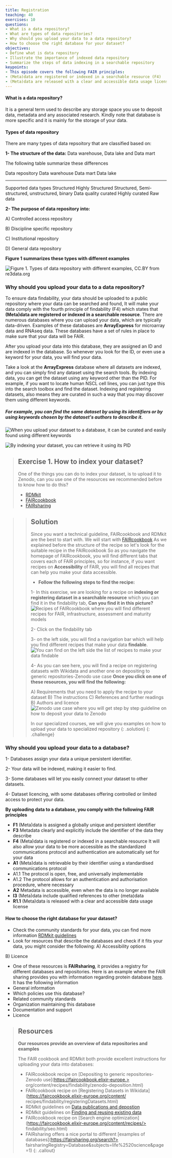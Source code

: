 ```yaml
---
title: Registration
teaching: 40
exercises: 10
questions:
- What is a data repository?
- What are types of data repositories?
- Why should you upload your data to a data repository?
- How to choose the right database for your dataset?
objectives:
- Define what is data repository
- Illustrate the importance of indexed data repository
- Summarize the steps of data indexing in a searchable repository
keypoints:
- This episode covers the following FAIR principles:
- (Meta)data are registered or indexed in a searchable resource (F4) 
- (Meta)data are released with a clear and accessible data usage license (R1.1)
--- 
```

#### What is a data repository?
It is a general term used to describe any storage space you use to deposit data, metadata and any associated research. Kindly note that database is more specific and it is mainly for the storage of your data. 
#### Types of data repository
There are many types of data repsoitory that are classified based on:

**1- The structure of the data:** Data warehouse, Data lake and Data mart

The following table summarize these differences


Data repository                       Data warehouse                Data mart                     Data lake 
---------------                        --------------                ----------                    ------- 
Supported data types                   Structured                 Highly Structured                Structured, Semi-structured, unstructured, binary
Data quality                            curated                   Highly curated                   Raw data 

**2- The purpose of data repository into:** 

A) Controlled access repository

B) Discipline specific repository

C) Institutional repository

D) General data repository

**Figure 1 summarizes these types with different examples**

![Figure 1. Types of data repository with different examples, CC.BY from re3data.org](../fig/img56.jpg)

### Why should you upload your data to a data repository?

To ensure data findability, your data should be uploaded to a public repository where your data can be searched and found, It will make your data comply with the fourth principle of findability (F4) which states that **(Meta)data are registered or indexed in a searchable resource**. There are numerous databases where you can upload your data, which are typically data-driven. 
Examples of these databases are **ArrayExpress** for microarray data and RNAseq data. These databases have a set of rules in place to make sure that your data will be FAIR.

After you upload your data into this database, they are assigned an ID and are indexed in the database. So whenever you look for the ID, or even use a keyword for your data, you will find your data.

Take a look at the **ArrayExpress** database where all datasets are indexed, and you can simply find any dataset using the search tools. By indexing data, you can get the dataset using any keyword other than the PID. For example, if you want to locate human NSCL cell lines, you can just type this into the search toolbox and find the dataset. Indexing and registering datasets, also means they are curated in such a way that you may discover them using different keywords.

##### For example, you can find the same dataset by using its identifiers or by using keywords chosen by the dataset's authors to describe it.

![When you upload your dataset to a database, it can be curated and easily found using different keywords](../fig/img54.png)

![By indexing your dataset, you can retrieve it using its PID](../fig/img55.png)

> ## Exercise 1. How to index your dataset?
> One of the things you can do to index your dataset, is to upload it to Zenodo, can you use one of the 
>  resources we recommended before to know how to do this?
> - [RDMkit](https://rdmkit.elixir-europe.org/)
> - [FAIRcookbook](https://faircookbook.elixir-europe.org/)
> - [FAIRsharing](https://fairsharing.org/)


>> ## Solution
>> Since you want a technical guideline, FAIRcookbook and RDMkit are the best to start with. We will start with  [FAIRcookbook](https://faircookbook.elixir-europe.org/)
>> As we explained before the structure of the recipe so let's look for the suitable recipe in the FAIRcookbook
>> So as you navigate the homepage of FAIRcookbook, you will find different tabs that covers each of FAIR 
>> principles, so for instance, if you want recipes on **Accessibility** of FAIR, you will find all recipes 
>> that can help you make your data accessible. 
>> 
>> - **Follow the following steps to find the recipe:**
>> 
>> 1- In this exercise, we are looking for a recipe on **indexing or registering dataset in a searchable 
>> resource** which you can find it in the findability tab, **Can you find it in this picture?**
>> ![Recipes of FAIRcookbook where you will find different recipes for FAIR, infrastructure, assessment and 
>> maturity models](../fig/img51.png)
>> 
>> 2- Click on the findability tab
>> 
>> 3- on the left side, you will find a navigation bar which will help you find different recipes that make 
>> your data **findable**. 
>> ![You can find on the left side the list of recipes to make your data findable](../fig/img52.png)
>> 
>> 4- As you can see here, you will find a recipe on registering datasets with Wikidata and another one on 
>> depositing to generic repositories-Zenodo use case
>> **Once you click on one of these resources, you will find the following:**
>> 
>> A) Requirements that you need to apply the recipe to your dataset
>> B) The instructions 
>> C) References and further readings
>> B) Authors and licence
>> ![Zenodo use case where you will get step by step guideline on how to deposit your data to Zenodo](../fig/img53.png)
>> 
>> In our specialized courses, we will give you examples on how to upload your data to specialized repository
> {: .solution}
{: .challenge}

### Why should you upload your data to a database?
1- Databases assign your data a unique persistent identifier.

2- Your data will be indexed, making it easier to find.

3- Some databases will let you easily connect your dataset to other datasets.

4- Dataset licencing, with some databases offering controlled or limited access to protect your data.

**By uploading data to a database, you comply with the following FAIR principles**
- **F1** (Meta)data is assigned a globally unique and persistent identifier
- **F3** Metadata clearly and explicitly include the identifier of the data they describe
- **F4** (Meta)data is registered or indexed in a searchable resource
It will also allow your data to be more accessible as the standardized communications protocol and authentication are automatically set for your data
- **A1** (Meta)data is retrievable by their identifier using a standardised communications protocol
- A1.1 The protocol is open, free, and universally implementable
- A1.2 The protocol allows for an authentication and authorisation procedure, where necessary
- **A2** Metadata is accessible, even when the data is no longer available
- **I3** (Meta)data include qualified references to other (meta)data
- **R1.1** (Meta)data is released with a clear and accessible data usage license

#### How to choose the right database for your dataset?
- Check the community standards for your data, you can find more information [RDMkit guidelines](https://rdmkit.elixir-europe.org/your_domain)
- Look for resources that describe the databases and check if it fits your data, you might consider the following:
A) Accessibility options 

B) Licence

- One of these resources is **FAIRsharing**, it provides a registry for different databases and repositories. Here is an example where the FAIR sharing provides you with information regarding protein database [here](https://fairsharing.org/FAIRsharing.rtndct). It has the following information
- General information
- Which policies use this database?
- Related community standards
- Organization maintaining this database
- Documentation and support
- Licence



> ## Resources
> **Our resources provide an overview of data repositories and examples**
> 
> The FAIR cookbook and RDMkit both provide excellent instructions for uploading your data into databases:
> 
> - FAIRcookbook recipe on [Depositing to generic repositories- Zenodo use](https://faircookbook.elixir-europe.> org/content/recipes/findability/zenodo-deposition.html)
> - FAIRcookbook recipe on [Registering Datasets in Wikidata](https://faircookbook.elixir-europe.org/content/
> recipes/findability/registeringDatasets.html)
> - RDMkit guidelines on [Data publications and depostion](https://rdmkit.elixir-europe.org/data_publication)
> - RDMkit guidelines on [Finding and reusing existing data](https://rdmkit.elixir-europe.org/existing_data)
> - FAIRcookbook recipe on [Search engine optimization](https://faircookbook.elixir-europe.org/content/recipes/> findability/seo.html)
> - FAIRsharing offers a nice portal to different [examples of databases](https://fairsharing.org/search?> 
> fairsharingRegistry=Database&subjects=life%2520science&page=1)
{: .callout}


